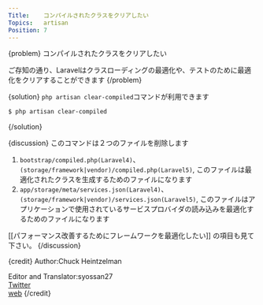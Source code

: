 ```yaml
---
Title:    コンパイルされたクラスをクリアしたい
Topics:   artisan
Position: 7
---
```


{problem}
コンパイルされたクラスをクリアしたい

ご存知の通り、Laravelはクラスローディングの最適化や、テストのために最適化をクリアすることができます
{/problem}

{solution}
`php artisan clear-compiled`コマンドが利用できます

```bash
$ php artisan clear-compiled
```
{/solution}

{discussion}
このコマンドは２つのファイルを削除します

1. `bootstrap/compiled.php(Laravel4)`、`(storage/framework|vendor)/compiled.php(Laravel5)`,
   このファイルは最適化されたクラスを生成するためのファイルになります
2. `app/storage/meta/services.json(Laravel4)`、`(storage/framework|vendor)/services.json(Laravel5)`,
   このファイルはアプリケーションで使用されているサービスプロバイダの読み込みを最適化するためのファイルになります

[[パフォーマンス改善するためにフレームワークを最適化したい]] の項目も見て下さい。
{/discussion}

{credit}
Author:Chuck Heintzelman

Editor and Translator:syossan27  
[Twitter](https://twitter.com/syossan27)  
[web](http://syossan.hateblo.jp/0)
{/credit}

